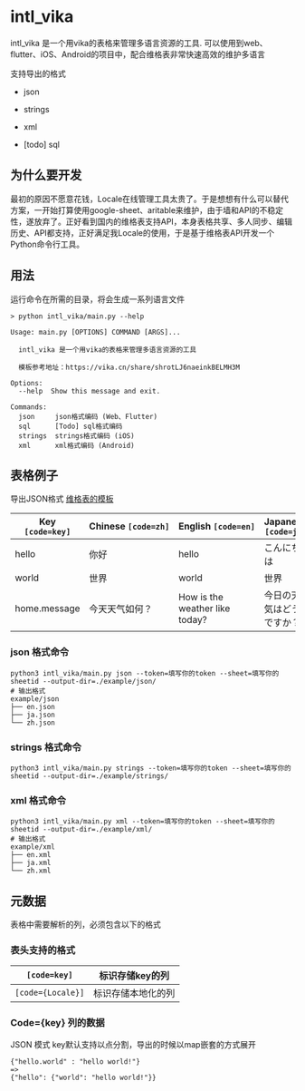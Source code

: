 # intl_vika

intl_vika 是一个用vika的表格来管理多语言资源的工具.  可以使用到web、flutter、iOS、Android的项目中，配合维格表非常快速高效的维护多语言

支持导出的格式

- json

- strings

- xml

- [todo] sql

## 为什么要开发

最初的原因不愿意花钱，Locale在线管理工具太贵了。于是想想有什么可以替代方案，一开始打算使用google-sheet、aritable来维护，由于墙和API的不稳定性，遂放弃了。正好看到国内的维格表支持API，本身表格共享、多人同步、编辑历史、API都支持，正好满足我Locale的使用，于是基于维格表API开发一个Python命令行工具。

## 用法

运行命令在所需的目录，将会生成一系列语言文件

```shell
> python intl_vika/main.py --help

Usage: main.py [OPTIONS] COMMAND [ARGS]...

  intl_vika 是一个用vika的表格来管理多语言资源的工具

  模板参考地址：https://vika.cn/share/shrotLJ6naeinkBELMH3M

Options:
  --help  Show this message and exit.

Commands:
  json     json格式编码 (Web、Flutter)
  sql      [Todo] sql格式编码
  strings  strings格式编码 (iOS)
  xml      xml格式编码 (Android)
```

## 表格例子

导出JSON格式
[维格表的模板](https://vika.cn/share/shrotLJ6naeinkBELMH3M)

| Key `[code=key]` | Chinese `[code=zh]` | English `[code=en]`            | Japanese `[code=ja]` |
| ---------------- | ------------------- | ------------------------------ | -------------------- |
| hello            | 你好                  | hello                          | こんにちは                |
| world            | 世界                  | world                          | 世界                   |
| home.message     | 今天天气如何？             | How is the weather like today? | 今日の天気はどうですか？         |

### json 格式命令

```shell
python3 intl_vika/main.py json --token=填写你的token --sheet=填写你的sheetid --output-dir=./example/json/
# 输出格式
example/json
├── en.json
├── ja.json
└── zh.json
```

### strings 格式命令

```shell
python3 intl_vika/main.py strings --token=填写你的token --sheet=填写你的sheetid --output-dir=./example/strings/
```

### xml 格式命令

```shell
python3 intl_vika/main.py xml --token=填写你的token --sheet=填写你的sheetid --output-dir=./example/xml/
# 输出格式
example/xml
├── en.xml
├── ja.xml
└── zh.xml
```

## 元数据

表格中需要解析的列，必须包含以下的格式

### 表头支持的格式

| `[code=key]`      | 标识存储key的列 |
| ----------------- | --------- |
| `[code={Locale}]` | 标识存储本地化的列 |

### Code={key} 列的数据

JSON 模式 key默认支持以点分割，导出的时候以map嵌套的方式展开

```
{"hello.world" : "hello world!"}
=>
{"hello": {"world": "hello world!"}}
```
